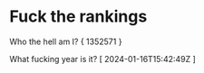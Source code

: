 # Fuck the rankings

Who the hell am I?
{ 1352571 }

What fucking year is it?
[ 2024-01-16T15:42:49Z ]
